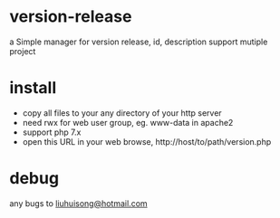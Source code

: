 # version-release
a Simple manager for version release, id, description support mutiple project
# install
- copy all files to your any directory of your http server
- need rwx for web user group, eg. www-data in apache2
- support php 7.x
- open this URL in your web browse,  http://host/to/path/version.php
# debug
any bugs to liuhuisong@hotmail.com
